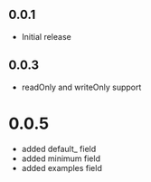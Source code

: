 ## 0.0.1

* Initial release

## 0.0.3

* readOnly and writeOnly support

# 0.0.5
* added default_ field
* added minimum field
* added examples field